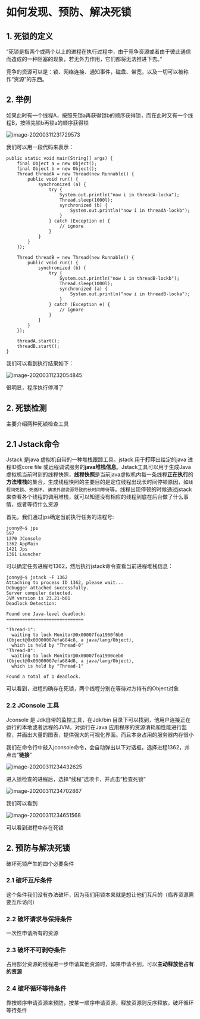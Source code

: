 # 如何发现、预防、解决死锁

## 1. 死锁的定义

“死锁是指两个或两个以上的进程在执行过程中，由于竞争资源或者由于彼此通信而造成的一种阻塞的现象，若无外力作用，它们都将无法推进下去。”

竞争的资源可以是：锁、网络连接、通知事件，磁盘、带宽，以及一切可以被称作“资源”的东西。

## 2. 举例

如果此时有一个线程A，按照先锁a再获得锁b的顺序获得锁，而在此时又有一个线程B，按照先锁b再锁a的顺序获得锁

![image-20200311231729573](./img2/image-20200311231729573.png)

我们可以用一段代码来表示：

```
public static void main(String[] args) {
    final Object a = new Object();
    final Object b = new Object();
    Thread threadA = new Thread(new Runnable() {
        public void run() {
            synchronized (a) {
                try {
                    System.out.println("now i in threadA-locka");
                    Thread.sleep(1000l);
                    synchronized (b) {
                        System.out.println("now i in threadA-lockb");
                    }
                } catch (Exception e) {
                    // ignore
                }
            }
        }
    });

    Thread threadB = new Thread(new Runnable() {
        public void run() {
            synchronized (b) {
                try {
                    System.out.println("now i in threadB-lockb");
                    Thread.sleep(1000l);
                    synchronized (a) {
                        System.out.println("now i in threadB-locka");
                    }
                } catch (Exception e) {
                    // ignore
                }
            }
        }
    });

    threadA.start();
    threadB.start();
}

```

我们可以看到执行结果如下：

![image-20200311232054845](./img2/image-20200311232054845.png)

很明显，程序执行停滞了

## 2. 死锁检测

主要介绍两种死锁检查工具

## 2.1 Jstack命令

Jstack 是java 虚拟机自带的一种堆栈跟踪工具。jstack 用于**打印**出给定的java 进程ID或core file 或远程调试服务的**java堆栈信息**。Jstack工具可以用于生成Java虚拟机当前时刻的线程快照，**线程快照**是当前java虚拟机内每一条线程**正在执行**的**方法堆栈**的集合，生成线程快照的主要目的是定位线程出现长时间停顿原因，如`线程间死锁`、`死循环`、`请求外部资源导致的长时间等待`等。线程出现停顿的时候通过jstack来查看各个线程的调用堆栈，就可以知道没有相应的线程到底在后台做了什么事情，或者等待什么资源

首先，我们通过jps确定当前执行任务的进程号:

```
jonny@~$ jps
597
1370 JConsole
1362 AppMain
1421 Jps
1361 Launcher
```



可以确定任务进程号1362，然后执行jstack命令查看当前进程堆栈信息：

```
jonny@~$ jstack -F 1362
Attaching to process ID 1362, please wait...
Debugger attached successfully.
Server compiler detected.
JVM version is 23.21-b01
Deadlock Detection:

Found one Java-level deadlock:
=============================

"Thread-1":
  waiting to lock Monitor@0x00007fea1900f6b8 (Object@0x00000007efa684c8, a java/lang/Object),
  which is held by "Thread-0"
"Thread-0":
  waiting to lock Monitor@0x00007fea1900ceb0 (Object@0x00000007efa684d8, a java/lang/Object),
  which is held by "Thread-1"

Found a total of 1 deadlock.

```

可以看到，进程的确存在死锁，两个线程分别在等待对方持有的Object对象

### 2.2 JConsole 工具

Jconsole 是 Jdk自带的监控工具，在Jdk/bin 目录下可以找到，他用户连接正在运行的本地或者远程的JVM，对运行在Java 应用程序的资源消耗和性能进行监控，并画出大量的图表，提供强大的可视化界面。而且本身占用的服务器内存很小

我们在命令行中敲入jconsole命令，会自动弹出以下对话框，选择进程1362，并点击“**链接**”

![image-20200311234432625](./img2/image-20200311234432625.png)

进入锁检查的进程后，选择“线程”选项卡，并点击“检查死锁”

![image-20200311234702867](./img2/image-20200311234702867.png)

我们可以看到

![image-20200311234651568](./img2/image-20200311234651568.png)

可以看到进程中存在死锁

## 2. 预防与解决死锁

破坏死锁产生的四个必要条件

### 2.1 破坏互斥条件

这个条件我们没有办法破坏，因为我们用锁本来就是想让他们互斥的（临界资源需要互斥访问）

### 2.2 破坏请求与保持条件

一次性申请所有的资源

### 2.3 破坏不可剥夺条件

占用部分资源的线程进一步申请其他资源时，如果申请不到，可以**主动释放他占有的资源**

### 2.4 破坏循环等待条件

靠按顺序申请资源来预防，按某一顺序申请资源，释放资源则反序释放。破坏循环等待条件